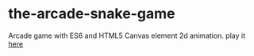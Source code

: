 # the-arcade-snake-game
Arcade game with ES6 and HTML5 Canvas element 2d animation.
play it [here](https://abhi-kannaiah.github.io/the-arcade-snake-game/dist/)

